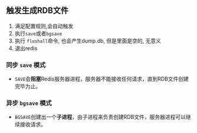 ## 触发生成RDB文件

1. 满足配置规则,会自动触发
2. 执行`save`或者`bgsave`
3. 执行 `flushall`命令, 也会产生dump.db, 但是里面是空的, 无意义
4. 退出redis

### 同步 `save` 模式

- `SAVE`会**阻塞**Redis服务器进程，服务器不能接收任何请求，直到RDB文件创建完毕为止。

### 异步 `bgsave` 模式

- `BGSAVE`创建出一个**子进程**，由子进程来负责创建RDB文件，服务器进程可以继续接收请求。


